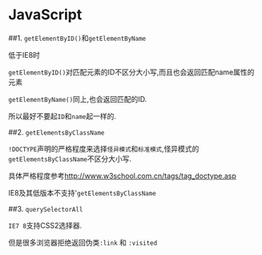 # JavaScript

##1. `getElementByID()`和`getElementByName`

低于IE8时

`getElementByID()`对匹配元素的ID不区分大小写,而且也会返回匹配name属性的元素

`getElementByName()`同上,也会返回匹配的ID.

所以最好不要起`ID`和`name`起一样的.

##2. `getElementsByClassName`

`!DOCTYPE`声明的严格程度来选择`怪异模式`和`标准模式`,怪异模式的`getElementsByClassName`不区分大小写.

具体严格程度参考<http://www.w3school.com.cn/tags/tag_doctype.asp>

IE8及其低版本不支持'`getElementsByClassName`

##3. `querySelectorAll`

`IE7 8`支持CSS2选择器.

但是很多浏览器拒绝返回伪类`:link` 和 `:visited`
